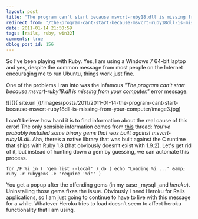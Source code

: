```yaml
---
layout: post
title: "The program can’t start because msvcrt-ruby18.dll is missing from your computer."
redirect_from: "/the-program-cant-start-because-msvcrt-ruby18dll-is-missing-from-your-computer/"
date: 2011-01-14 21:50:59
tags: [rails, ruby, win32]
comments: true
dblog_post_id: 156
---
```

So I’ve been playing with Ruby. Yes, I am using a Windows 7 64-bit laptop and yes, despite the common message from most people on the Internet encouraging me to run Ubuntu, things work just fine.

One of the problems I ran into was the infamous _"The program can’t start because msvcrt-ruby18.dll is missing from your computer."_ error message.

![]({{ site.url }}/images/posts/2011/2011-01-14-the-program-cant-start-because-msvcrt-ruby18dll-is-missing-from-your-computer/image3.jpg)

I can’t believe how hard it is to find information about the real cause of this error! The only sensible information comes from [this](http://stackoverflow.com/questions/4572753/getting-the-error-msvcrt-ruby18-dll-is-missing-when-running-watir-scripts-after) thread: _You've probably installed some binary gems that was built against msvcrt-ruby18.dll._ Aha, there’s a native library that was built against the C runtime that ships with Ruby 1.8 (that obviously doesn’t exist with 1.9.2). Let's get rid of it, but instead of hunting down a gem by guessing, we can automate this process.

```
for /F %i in ( 'gem list --local' ) do ( echo "Loading %i ..." &amp; ruby -r rubygems -e "require '%i'" )
```

You get a popup after the offending gems (in my case _mysql _and _heroku_). Uninstalling those gems fixes the issue. Obviously I need Heroku for Rails applications, so I am just going to continue to have to live with this message for a while. Whatever Heroku tries to load doesn’t seem to affect heroku functionality that I am using.
